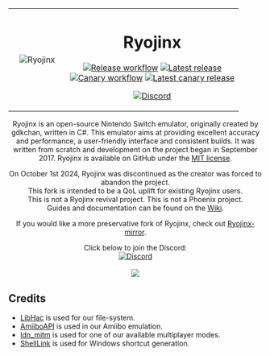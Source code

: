<table align="center">
    <tr>
        <td align="center" width="25%">
            <img src="https://raw.githubusercontent.com/Ryojinx/Assets/refs/heads/main/RyojinxApp_1024.png" alt="Ryojinx" >
        </td>
        <td align="center" width="75%">
          
# Ryojinx
          
[![Release workflow](https://github.com/Ryojinx/Ryojinx/actions/workflows/release.yml/badge.svg)](https://github.com/Ryojinx/Ryojinx/actions/workflows/release.yml)
[![Latest release](https://img.shields.io/github/v/release/Ryojinx/Ryojinx)](https://github.com/Ryojinx/Ryojinx/releases/latest)
  <br>
[![Canary workflow](https://github.com/Ryojinx/Ryojinx/actions/workflows/canary.yml/badge.svg)](https://github.com/Ryojinx/Ryojinx/actions/workflows/canary.yml)
[![Latest canary release](https://img.shields.io/github/v/release/Ryojinx/Canary-Releases?label=canary)](https://github.com/Ryojinx/Canary-Releases/releases/latest)
<p align="center">
    <a href="https://discord.gg/dHPrkBkkyA">
        <img src="https://img.shields.io/discord/1294443224030511104?color=5865F2&label=Ryojinx&logo=discord&logoColor=white" alt="Discord">
</p>
        </td>
    </tr>
</table>

<p align="center">
  Ryojinx is an open-source Nintendo Switch emulator, originally created by gdkchan, written in C#.
  This emulator aims at providing excellent accuracy and performance, a user-friendly interface and consistent builds.
  It was written from scratch and development on the project began in September 2017.
  Ryojinx is available on GitHub under the <a href="https://github.com/Ryojinx/Ryojinx/blob/master/LICENSE.txt" target="_blank">MIT license</a>.
  <br />
</p>
<p align="center">
  On October 1st 2024, Ryojinx was discontinued as the creator was forced to abandon the project.
  <br>
  This fork is intended to be a QoL uplift for existing Ryojinx users.
  <br>
  This is not a Ryojinx revival project. This is not a Phoenix project.
  <br>
  Guides and documentation can be found on the <a href="https://github.com/Ryojinx/Ryojinx/wiki">Wiki</a>.
</p>
<p align="center">
  If you would like a more preservative fork of Ryojinx, check out <a href="https://github.com/Ryojinx-mirror/Ryojinx">Ryojinx-mirror</a>.
</p>

<p align="center">
    Click below to join the Discord:
    <br>
    <a href="https://discord.gg/dHPrkBkkyA">
        <img src="https://img.shields.io/discord/1294443224030511104?color=5865F2&label=Ryojinx&logo=discord&logoColor=white" alt="Discord">
    </a>
    <br>
    <br>
    <img src="https://raw.githubusercontent.com/Ryojinx/Ryojinx/refs/heads/master/docs/shell.png">
</p>


## Credits

- [LibHac](https://github.com/Thealexbarney/LibHac) is used for our file-system.
- [AmiiboAPI](https://www.amiiboapi.com) is used in our Amiibo emulation.
- [ldn_mitm](https://github.com/spacemeowx2/ldn_mitm) is used for one of our available multiplayer modes.
- [ShellLink](https://github.com/securifybv/ShellLink) is used for Windows shortcut generation.
